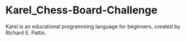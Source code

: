 # Karel_Chess-Board-Challenge
Karel is an educational programming language for beginners, created by Richard E. Pattis.
